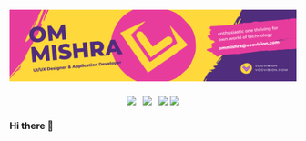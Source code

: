 # [![Om Mishra Header](https://github.com/ommishraa/ommishraa/blob/main/assets/Header.png)](https://vocvision.com/)

<p align='center'>
<a href="https://twitter.com/Om_Vocvision"><img height="30" src="https://github.com/ommishraa/ommishraa/tree/main/assets/icons/twitter.png?raw=true"></a>&nbsp;&nbsp;
<a href="https://www.instagram.com/om_vocvision/"><img height="30" src="https://github.com/ommishraa/ommishraa/tree/main/assets/icons/instagram.png?raw=true"></a>&nbsp;&nbsp;
<a href="https://dribbble.com/Om_mishraa"><img height="30" src="https://github.com/ommishraa/ommishraa/tree/main/assets/icons/dribbble.png?raw=true"></a>
<a href="https://www.linkedin.com/in/om-mishra-827143205/"><img height="30" src="https://github.com/ommishraa/ommishraa/tree/main/assets/icons/iconmonstr-linkedin-4 1.png?raw=true"></a>
</p>

### Hi there 👋